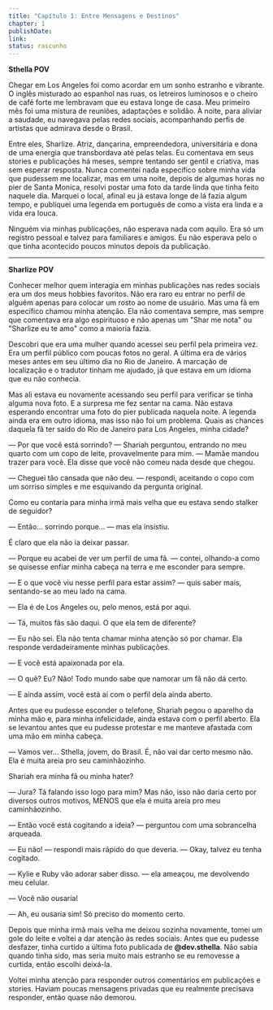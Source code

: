 ```yaml
---
title: "Capítulo 1: Entre Mensagens e Destinos"
chapter: 1
publishDate: 
link: 
status: rascunho
---
```


**Sthella POV**

Chegar em Los Angeles foi como acordar em um sonho estranho e vibrante. O inglês misturado ao espanhol nas ruas, os letreiros luminosos e o cheiro de café forte me lembravam que eu estava longe de casa. Meu primeiro mês foi uma mistura de reuniões, adaptações e solidão. À noite, para aliviar a saudade, eu navegava pelas redes sociais, acompanhando perfis de artistas que admirava desde o Brasil.

Entre eles, Sharlize. Atriz, dançarina, empreendedora, universitária e dona de uma energia que transbordava até pelas telas. Eu comentava em seus stories e publicações há meses, sempre tentando ser gentil e criativa, mas sem esperar resposta. Nunca comentei nada específico sobre minha vida que pudessem me localizar, mas em uma noite, depois de algumas horas no pier de Santa Monica, resolvi postar uma foto da tarde linda que tinha feito naquele dia. Marquei o local, afinal eu já estava longe de lá fazia algum tempo, e publiquei uma legenda em português de como a vista era linda e a vida era louca.

Ninguém via minhas publicações, não esperava nada com aquilo. Era só um registro pessoal e talvez para familiares e amigos. Eu não esperava pelo o que tinha acontecido poucos minutos depois da publicação.

---

**Sharlize POV**

Conhecer melhor quem interagia em minhas publicações nas redes sociais era um dos meus hobbies favoritos. Não era raro eu entrar no perfil de alguém apenas para colocar um rosto ao nome de usuário. Mas uma fã em específico chamou minha atenção. Ela não comentava sempre, mas sempre que comentava era algo espirituoso e não apenas um "Shar me nota" ou "Sharlize eu te amo" como a maioria fazia.

Descobri que era uma mulher quando acessei seu perfil pela primeira vez. Era um perfil público com poucas fotos no geral. A última era de vários meses antes em seu último dia no Rio de Janeiro. A marcação de localização e o tradutor tinham me ajudado, já que estava em um idioma que eu não conhecia.

Mas ali estava eu novamente acessando seu perfil para verificar se tinha alguma nova foto. E a surpresa me fez sentar na cama. Não estava esperando encontrar uma foto do pier publicada naquela noite. A legenda ainda era em outro idioma, mas isso não foi um problema. Quais as chances daquela fã ter saído do Rio de Janeiro para Los Angeles, minha cidade?

— Por que você está sorrindo? — Shariah perguntou, entrando no meu quarto com um copo de leite, provavelmente para mim. — Mamãe mandou trazer para você. Ela disse que você não comeu nada desde que chegou.

— Cheguei tão cansada que não deu. — respondi, aceitando o copo com um sorriso simples e me esquivando da pergunta original.

Como eu contaria para minha irmã mais velha que eu estava sendo stalker de seguidor?

— Então... sorrindo porque... — mas ela insistiu.

É claro que ela não ia deixar passar.

— Porque eu acabei de ver um perfil de uma fã. — contei, olhando-a como se quisesse enfiar minha cabeça na terra e me esconder para sempre.

— E o que você viu nesse perfil para estar assim? — quis saber mais, sentando-se ao meu lado na cama.

— Ela é de Los Angeles ou, pelo menos, está por aqui.

— Tá, muitos fãs são daqui. O que ela tem de diferente?

— Eu não sei. Ela não tenta chamar minha atenção só por chamar. Ela responde verdadeiramente minhas publicações.

— E você está apaixonada por ela.

— O quê? Eu? Não! Todo mundo sabe que namorar um fã não dá certo.

— E ainda assim, você está aí com o perfil dela ainda aberto.

Antes que eu pudesse esconder o telefone, Shariah pegou o aparelho da minha mão e, para minha infelicidade, ainda estava com o perfil aberto. Ela se levantou antes que eu pudesse protestar e me manteve afastada com uma mão em minha cabeça.

— Vamos ver... Sthella, jovem, do Brasil. É, não vai dar certo mesmo não. Ela é muita areia pro seu caminhãozinho.

Shariah era minha fã ou minha hater?

— Jura? Tá falando isso logo para mim? Mas não, isso não daria certo por diversos outros motivos, MENOS que ela é muita areia pro meu caminhãozinho.

— Então você está cogitando a ideia? — perguntou com uma sobrancelha arqueada.

— Eu não! — respondi mais rápido do que deveria. — Okay, talvez eu tenha cogitado.

— Kylie e Ruby vão adorar saber disso. — ela ameaçou, me devolvendo meu celular.

— Você não ousaria!

— Ah, eu ousaria sim! Só preciso do momento certo.

Depois que minha irmã mais velha me deixou sozinha novamente, tomei um gole do leite e voltei a dar atenção às redes sociais. Antes que eu pudesse desfazer, tinha curtido a última foto publicada de **@dev.sthella**. Não sabia quando tinha sido, mas seria muito mais estranho se eu removesse a curtida, então escolhi deixá-la.

Voltei minha atenção para responder outros comentários em publicações e stories. Haviam poucas mensagens privadas que eu realmente precisava responder, então quase não demorou.

